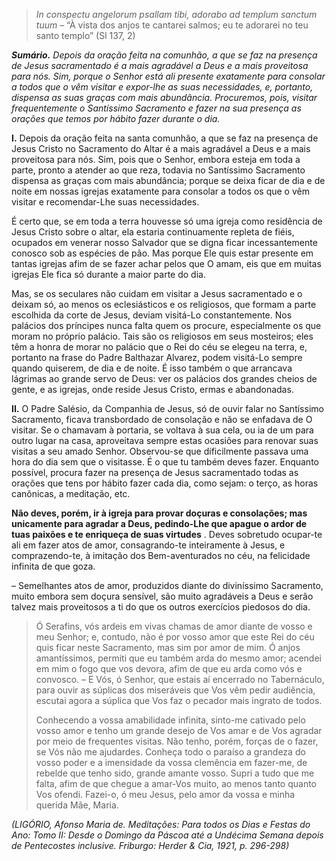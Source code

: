 > *In conspectu angelorum psallam tibi, adorabo ad templum sanctum tuum* – “À vista dos anjos te cantarei salmos; eu te adorarei no teu santo templo” (Sl 137, 2)

***Sumário.** Depois da oração feita na comunhão, a que se faz na presença de Jesus sacramentado é a mais agradável a Deus e a mais proveitosa para nós. Sim, porque o Senhor está ali presente exatamente para consolar a todos que o vêm visitar e expor-lhe as suas necessidades, e, portanto, dispensa as suas graças com mais abundância. Procuremos, pois, visitar frequentemente o Santíssimo Sacramento e fazer na sua presença as orações que temos por hábito fazer durante o dia.*

**I.** Depois da oração feita na santa comunhão, a que se faz na presença de Jesus Cristo no Sacramento do Altar é a mais agradável a Deus e a mais proveitosa para nós. Sim, pois que o Senhor, embora esteja em toda a parte, pronto a atender ao que reza, todavia no Santíssimo Sacramento dispensa as graças com mais abundância; porque se deixa ficar de dia e de noite em nossas igrejas exatamente para consolar a todos os que o vêm visitar e recomendar-Lhe suas necessidades.

É certo que, se em toda a terra houvesse só uma igreja como residência de Jesus Cristo sobre o altar, ela estaria continuamente repleta de fiéis, ocupados em venerar nosso Salvador que se digna ficar incessantemente conosco sob as espécies de pão. Mas porque Ele quis estar presente em tantas igrejas afim de se fazer achar pelos que O amam, eis que em muitas igrejas Ele fica só durante a maior parte do dia.

Mas, se os seculares não cuidam em visitar a Jesus sacramentado e o deixam só, ao menos os eclesiásticos e os religiosos, que formam a parte escolhida da corte de Jesus, deviam visitá-Lo constantemente. Nos palácios dos príncipes nunca falta quem os procure, especialmente os que moram no próprio palácio. Tais são os religiosos em seus mosteiros; eles têm a honra de morar no palácio que o Rei do céu se elegeu na terra, e, portanto na frase do Padre Balthazar Alvarez, podem visitá-Lo sempre quando quiserem, de dia e de noite. É isso também o que arrancava lágrimas ao grande servo de Deus: ver os palácios dos grandes cheios de gente, e as igrejas, onde reside Jesus Cristo, ermas e abandonadas.

**II.** O Padre Salésio, da Companhia de Jesus, só de ouvir falar no Santíssimo Sacramento, ficava transbordado de consolação e não se enfadava de O visitar. Se o chamavam à portaria, se voltava à sua cela, ou ia de um para outro lugar na casa, aproveitava sempre estas ocasiões para renovar suas visitas a seu amado Senhor. Observou-se que dificilmente passava uma hora do dia sem que o visitasse. É o que tu também deves fazer. Enquanto possível, procura fazer na presença de Jesus sacramentado todas as orações que tens por hábito fazer cada dia, como sejam: o terço, as horas canônicas, a meditação, etc.

**Não deves, porém, ir à igreja para provar doçuras e consolações; mas unicamente para agradar a Deus, pedindo-Lhe que apague o ardor de tuas paixões e te enriqueça de suas virtudes** . Deves sobretudo ocupar-te ali em fazer atos de amor, consagrando-te inteiramente à Jesus, e comprazendo-te, à imitação dos Bem-aventurados no céu, na felicidade infinita de que goza.

– Semelhantes atos de amor, produzidos diante do diviníssimo Sacramento, muito embora sem doçura sensível, são muito agradáveis a Deus e serão talvez mais proveitosos a ti do que os outros exercícios piedosos do dia.

> Ó Serafins, vós ardeis em vivas chamas de amor diante de vosso e meu Senhor; e, contudo, não é por vosso amor que este Rei do céu quis ficar neste Sacramento, mas sim por amor de mim. Ó anjos amantíssimos, permiti que eu também arda do mesmo amor; acendei em mim o fogo que vos devora, afim de que eu arda como vós e convosco. – E Vós, ó Senhor, que estais aí encerrado no Tabernáculo, para ouvir as súplicas dos miseráveis que Vos vêm pedir audiência, escutai agora a súplica que Vos faz o pecador mais ingrato de todos.
>
> Conhecendo a vossa amabilidade infinita, sinto-me cativado pelo vosso amor e tenho um grande desejo de Vos amar e de Vos agradar por meio de frequentes visitas. Não tenho, porém, forças de o fazer, se Vós não me ajudardes. Conheça todo o paraíso a grandeza do vosso poder e a imensidade da vossa clemência em fazer-me, de rebelde que tenho sido, grande amante vosso. Supri a tudo que me falta, afim de que chegue a amar-Vos muito, ao menos tanto quanto Vos ofendi. Fazei-o, ó meu Jesus, pelo amor da vossa e minha querida Mãe, Maria.

*(LIGÓRIO, Afonso Maria de. Meditações: Para todos os Dias e Festas do Ano: Tomo II: Desde o Domingo da Páscoa até a Undécima Semana depois de Pentecostes inclusive. Friburgo: Herder & Cia, 1921, p. 296-298)*
